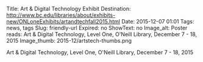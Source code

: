 Title: Art & Digital Technology Exhibit
Destination: http://www.bc.edu/libraries/about/exhibits-new/ONLoneExhibits/artandtechfall2015.html
Date: 2015-12-07 01:01 
Tags: news, tags 
Slug: friendly-url 
Expired: no
ShowText: no
Image_alt: Poster reads: Art & Digital Technology, Level One, O'Neill Library, December 7 - 18, 2015
Image_thumb: 2015-12/artstech-thumbs.png

Art & Digital Technology, Level One, O'Neill Library, December 7 - 18, 2015
